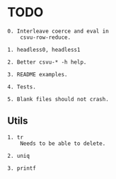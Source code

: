 # TODO

    0. Interleave coerce and eval in
        csvu-row-reduce.

    1. headless0, headless1

    2. Better csvu-* -h help.

    3. README examples.

    4. Tests.

    5. Blank files should not crash.

## Utils

    1. tr
        Needs to be able to delete.

    2. uniq

    3. printf

